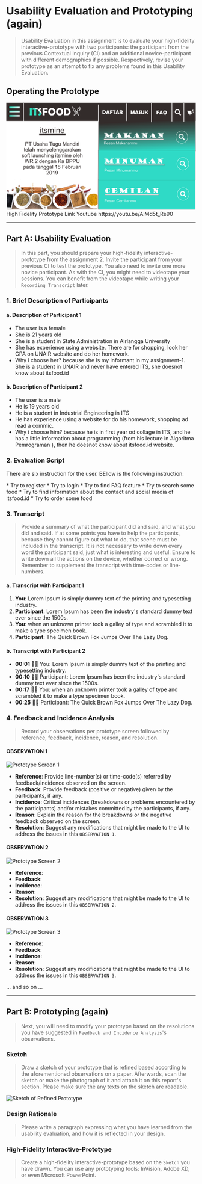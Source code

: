 # Usability Evaluation and Prototyping (again)
> Usability Evaluation in this assignment is to evaluate your high-fidelity interactive-prototype with two participants:
> the participant from the previous Contextual Inquiry (CI) 
> and an additional novice-participant with different demographics if possible.
> Respectively, revise your prototype as an attempt to fix any problems found in this Usability Evaluation.

## Operating the Prototype

<img src="home1.png">
High Fidelity Prototype Link Youtube
https://youtu.be/AiMd5t_Re90

---

## Part A: Usability Evaluation
> In this part, you should prepare your high-fidelity interactive-prototype from the assignment 2.
> Invite the participant from your previous CI to test the prototype.
> You also need to invite one more novice participant.
> As with the CI, you might need to videotape your sessions.
> You can benefit from the videotape while writing your `Recording Transcript` later.

### 1. Brief Description of Participants

#### a. Description of Participant 1
* The user is a female
* She is 21 years old
* She is a student in State Administration in Airlangga University
* She has experience using a website. There are for shopping, look her GPA on UNAIR website and do her homework.
* Why i choose her? because she is my informant in my assignment-1. She is a student in UNAIR and never have entered ITS, she doesnot know about itsfood.id

#### b. Description of Participant 2
* The user is a male
* He is 19 years old
* He is a student in Industrial Engineering in ITS
* He has experience using a website for do his homework, shopping ad read a commic.
* Why i choose him? because he is in first year od collage in ITS, and he has a little information about programming (from his lecture in Algoritma Pemrograman ), then he doesnot know about itsfood.id website.

### 2. Evaluation Script
<p>There are six instruction for the user. BEllow is the following instruction: </p>
* Try to register
* Try to login
* Try to find FAQ feature
* Try to search some food
* Try to find information about the contact and social media of itsfood.id
* Try to order some food

### 3. Transcript
> Provide a summary of what the participant did and said, and what you did and said.
> If at some points you have to help the participants, because they cannot figure out what to do,
> that scene must be included in the transcript.
> It is not necessary to write down every word the participant said,
> just what is interesting and useful.
> Ensure to write down all the actions on the device, whether correct or wrong.
> Remember to supplement the transcript with time-codes or line-numbers.

#### a. Transcript with Participant 1
 1. **You**: Lorem Ipsum is simply dummy text of the printing and typesetting industry.
 1. **Participant**: Lorem Ipsum has been the industry's standard dummy text ever since the 1500s.
 1. **You**: when an unknown printer took a galley of type and scrambled it to make a type specimen book.
 1. **Participant**: The Quick Brown Fox Jumps Over The Lazy Dog.

#### b. Transcript with Participant 2
 - **00:01** 👨‍🔬 You: Lorem Ipsum is simply dummy text of the printing and typesetting industry.
 - **00:10** 👨‍💻 Participant: Lorem Ipsum has been the industry's standard dummy text ever since the 1500s.
 - **00:17** 👨‍🔬 You: when an unknown printer took a galley of type and scrambled it to make a type specimen book.
 - **00:25** 👨‍💻 Participant: The Quick Brown Fox Jumps Over The Lazy Dog.

### 4. Feedback and Incidence Analysis
> Record your observations per prototype screen followed by reference, feedback, incidence, reason, and resolution.

#### OBSERVATION 1
![Prototype Screen 1](https://www.europassitalian.com/wp-content/uploads/2018/02/bravolol-app-screenshot-1-635x1128.png)

 - **Reference**: Provide line-number(s) or time-code(s) referred by feedback/incidence observed on the screen.
 - **Feedback**: Provide feedback (positive or negative) given by the participants, if any.
 - **Incidence**: Critical incidences (breakdowns or problems encountered by the participants) and/or mistakes committed by the participants, if any.
 - **Reason**: Explain the reason for the breakdowns or the negative feedback observed on the screen.
 - **Resolution**: Suggest any modifications that might be made to the UI to address the issues in this `OBSERVATION 1`.
 
#### OBSERVATION 2
![Prototype Screen 2](https://www.studiainitalia.com/wp-content/uploads/2017/02/free-courses-Learn-Italian-Online.jpg)

 - **Reference**: 
 - **Feedback**: 
 - **Incidence**: 
 - **Reason**: 
 - **Resolution**: Suggest any modifications that might be made to the UI to address the issues in this `OBSERVATION 2`.
 
#### OBSERVATION 3
![Prototype Screen 3](https://www.jbklutse.com/wp-content/uploads/2019/01/language-learning-apps.png)

 - **Reference**:  
 - **Feedback**: 
 - **Incidence**: 
 - **Reason**: 
 - **Resolution**: Suggest any modifications that might be made to the UI to address the issues in this `OBSERVATION 3`.
 
 ... and so on ...
 
 ---

## Part B: Prototyping (again)
> Next, you will need to modify your prototype 
> based on the resolutions you have suggested in `Feedback and Incidence Analysis`'s observations.

### Sketch
> Draw a sketch of your prototype that is refined based according to the aforementioned observations on a paper.
> Afterwards, scan the sketch or make the photograph of it and attach it on this report's section.
> Please make sure the any texts on the sketch are readable.

![Sketch of Refined Prototype](https://cdn2.hubspot.net/hub/725165/file-3421843765-png/blog-files/uxpin--300x211.png)

### Design Rationale
> Please write a paragraph expressing what you have learned from the usability evaluation, 
> and how it is reflected in your design.

### High-Fidelity Interactive-Prototype
> Create a high-fidelity interactive-prototype based on the `Sketch` you have drawn.
> You can use any prototyping tools: InVision, Adobe XD, or even Microsoft PowerPoint.
